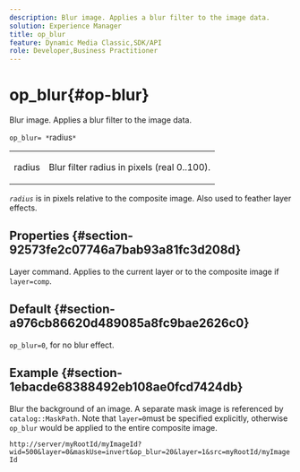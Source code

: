 ```yaml
---
description: Blur image. Applies a blur filter to the image data.
solution: Experience Manager
title: op_blur
feature: Dynamic Media Classic,SDK/API
role: Developer,Business Practitioner
---
```


# op_blur{#op-blur}

Blur image. Applies a blur filter to the image data.

 `op_blur= *`radius`*`

<table id="simpletable_1DD41D819BE74130A77ECFC28486F70A"> 
 <tr class="strow"> 
  <td class="stentry"> <p><span class="varname"> radius</span> </p> </td> 
  <td class="stentry"> <p>Blur filter radius in pixels (real 0..100). </p></td> 
 </tr> 
</table>

*`radius`* is in pixels relative to the composite image. Also used to feather layer effects.

## Properties {#section-92573fe2c07746a7bab93a81fc3d208d}

Layer command. Applies to the current layer or to the composite image if `layer=comp`.

## Default {#section-a976cb86620d489085a8fc9bae2626c0}

`op_blur=0`, for no blur effect.

## Example {#section-1ebacde68388492eb108ae0fcd7424db}

Blur the background of an image. A separate mask image is referenced by `catalog::MaskPath`. Note that `layer=0`must be specified explicitly, otherwise `op_blur` would be applied to the entire composite image.

`http://server/myRootId/myImageId?wid=500&layer=0&maskUse=invert&op_blur=20&layer=1&src=myRootId/myImageId` 
